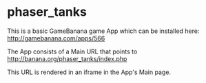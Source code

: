 # phaser_tanks

This is a basic GameBanana game App which can be installed here: http://gamebanana.com/apps/566

The App consists of a Main URL that points to http://banana.org/phaser_tanks/index.php

This URL is rendered in an iframe in the App's Main page.
